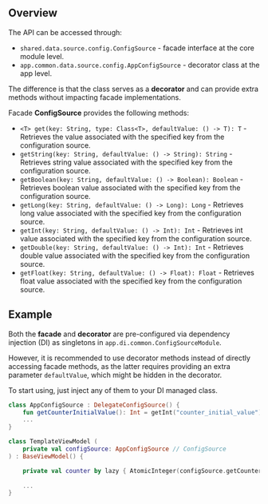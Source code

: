 ## Overview

The API can be accessed through:
- `shared.data.source.config.ConfigSource` - facade interface at the core module level.
- `app.common.data.source.config.AppConfigSource` - decorator class at the app level.

The difference is that the class serves as a **decorator** and can provide extra methods without impacting facade implementations. 

Facade **ConfigSource** provides the following methods:

- `<T> get(key: String, type: Class<T>, defaultValue: () -> T): T` - Retrieves the value associated with the specified key from the configuration source.
- `getString(key: String, defaultValue: () -> String): String` - Retrieves string value associated with the specified key from the configuration source.
- `getBoolean(key: String, defaultValue: () -> Boolean): Boolean` - Retrieves boolean value associated with the specified key from the configuration source.
- `getLong(key: String, defaultValue: () -> Long): Long` - Retrieves long value associated with the specified key from the configuration source.
- `getInt(key: String, defaultValue: () -> Int): Int` - Retrieves int value associated with the specified key from the configuration source.
- `getDouble(key: String, defaultValue: () -> Int): Int` - Retrieves double value associated with the specified key from the configuration source.
- `getFloat(key: String, defaultValue: () -> Float): Float` - Retrieves float value associated with the specified key from the configuration source.

## Example

Both the **facade** and **decorator** are pre-configured via dependency injection (DI) as singletons in `app.di.common.ConfigSourceModule`.

However, it is recommended to use decorator methods instead of directly accessing facade methods,
as the latter requires providing an extra parameter `defaultValue`, which might be hidden in the decorator.

To start using, just inject any of them to your DI managed class.

```kotlin
class AppConfigSource : DelegateConfigSource() {
    fun getCounterInitialValue(): Int = getInt("counter_initial_value") { 100 }
    ...
}

class TemplateViewModel (
    private val configSource: AppConfigSource // ConfigSource
) : BaseViewModel() {

    private val counter by lazy { AtomicInteger(configSource.getCounterInitialValue()) }
    
    ...
}
```